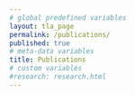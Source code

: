 ```yaml
---
# global predefined variables
layout: tla_page
permalink: /publications/
published: true
# meta-data variables
title: Publications
# custom variables
#research: research.html
---
```

